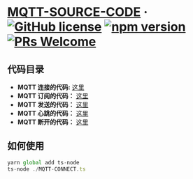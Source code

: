 # [MQTT-SOURCE-CODE](https://github.com/showCode327/MQTT-SOURCE-CODE) &middot; [![GitHub license](https://img.shields.io/badge/license-MIT-blue.svg)](https://github.com/facebook/react/blob/main/LICENSE) [![npm version](https://img.shields.io/npm/v/react.svg?style=flat)](https://www.npmjs.com/package/react) [![PRs Welcome](https://img.shields.io/badge/PRs-welcome-brightgreen.svg)](https://legacy.reactjs.org/docs/how-to-contribute.html#your-first-pull-request)


## 代码目录
* **MQTT 连接的代码:**  [这里](https://github.com/showCode327/MQTT-SOURCE-CODE/blob/main/MQTT-CONNECT.ts)
* **MQTT 订阅的代码：**  [这里](https://github.com/showCode327/MQTT-SOURCE-CODE/blob/main/MQTT-SUBSCRIBE.ts)
* **MQTT 发送的代码：**  [这里](https://github.com/showCode327/MQTT-SOURCE-CODE/blob/main/MQTT-PUBLISH.ts)
* **MQTT 心跳的代码：**  [这里](https://github.com/showCode327/MQTT-SOURCE-CODE/blob/main/MQTT-PING.ts)
* **MQTT 断开的代码：**  [这里](https://github.com/showCode327/MQTT-SOURCE-CODE/blob/main/MQTT-END.ts)

## 如何使用
```jsx
yarn global add ts-node
ts-node ./MQTT-CONNECT.ts
```
